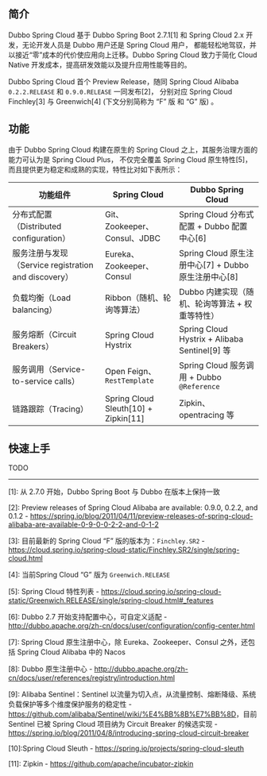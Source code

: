 ## 简介

Dubbo Spring Cloud 基于 Dubbo Spring Boot 2.7.1[1] 和 Spring Cloud 2.x 开发，无论开发人员是 Dubbo 用户还是 Spring Cloud 用户，
都能轻松地驾驭，并以接近“零”成本的代价使应用向上迁移。Dubbo Spring Cloud 致力于简化 Cloud Native 开发成本，提高研发效能以及提升应用性能等目的。

Dubbo Spring Cloud 首个 Preview Release，随同 Spring Cloud Alibaba `0.2.2.RELEASE` 和  `0.9.0.RELEASE` 一同发布[2]，
分别对应 Spring Cloud Finchley[3] 与 Greenwich[4] (下文分别简称为 “F” 版 和 “G” 版) 。




## 功能

由于 Dubbo Spring Cloud 构建在原生的 Spring Cloud 之上，其服务治理方面的能力可认为是 Spring Cloud Plus，
不仅完全覆盖 Spring Cloud 原生特性[5]，而且提供更为稳定和成熟的实现，特性比对如下表所示：

| 功能组件                                             | Spring Cloud                           | Dubbo Spring Cloud                                     |
| ---------------------------------------------------- | -------------------------------------- | ------------------------------------------------------ |
| 分布式配置（Distributed configuration）              | Git、Zookeeper、Consul、JDBC           | Spring Cloud 分布式配置 + Dubbo 配置中心[6]          |
| 服务注册与发现（Service registration and discovery） | Eureka、Zookeeper、Consul              | Spring Cloud 原生注册中心[7] + Dubbo 原生注册中心[8] |
| 负载均衡（Load balancing）                           | Ribbon（随机、轮询等算法）             | Dubbo 内建实现（随机、轮询等算法 + 权重等特性）        |
| 服务熔断（Circuit Breakers）                         | Spring Cloud Hystrix                   | Spring Cloud Hystrix + Alibaba Sentinel[9] 等        |
| 服务调用（Service-to-service calls）                 | Open Feign、`RestTemplate`             | Spring Cloud 服务调用 + Dubbo `@Reference`             |
| 链路跟踪（Tracing）                                  | Spring Cloud Sleuth[10] + Zipkin[11] | Zipkin、opentracing 等                                 |


## 快速上手

TODO



















---

[1]: 从 2.7.0 开始，Dubbo Spring Boot 与 Dubbo 在版本上保持一致

[2]: Preview releases of Spring Cloud Alibaba are available: 0.9.0, 0.2.2, and 0.1.2 - <https://spring.io/blog/2011/04/11/preview-releases-of-spring-cloud-alibaba-are-available-0-9-0-0-2-2-and-0-1-2>

[3]: 目前最新的 Spring Cloud “F” 版的版本为：`Finchley.SR2` - <https://cloud.spring.io/spring-cloud-static/Finchley.SR2/single/spring-cloud.html>

[4]: 当前Spring Cloud “G” 版为 `Greenwich.RELEASE`

[5]:  Spring Cloud 特性列表 - <https://cloud.spring.io/spring-cloud-static/Greenwich.RELEASE/single/spring-cloud.html#_features>

[6]:  Dubbo 2.7 开始支持配置中心，可自定义适配 - <http://dubbo.apache.org/zh-cn/docs/user/configuration/config-center.html>

[7]: Spring Cloud 原生注册中心，除 Eureka、Zookeeper、Consul 之外，还包括 Spring Cloud Alibaba 中的 Nacos

[8]: Dubbo 原生注册中心 - <http://dubbo.apache.org/zh-cn/docs/user/references/registry/introduction.html>

[9]: Alibaba Sentinel：Sentinel 以流量为切入点，从流量控制、熔断降级、系统负载保护等多个维度保护服务的稳定性 - <https://github.com/alibaba/Sentinel/wiki/%E4%BB%8B%E7%BB%8D>，目前 Sentinel 已被 Spring Cloud 项目纳为 Circuit Breaker  的候选实现 - <https://spring.io/blog/2011/04/8/introducing-spring-cloud-circuit-breaker>

[10]:Spring Cloud Sleuth - <https://spring.io/projects/spring-cloud-sleuth>

[11]: Zipkin - <https://github.com/apache/incubator-zipkin>